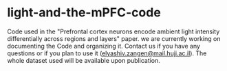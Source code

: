 # light-and-the-mPFC-code
Code used in the "Prefrontal cortex neurons encode ambient light intensity differentially across regions and layers" paper.
we are currently working on documenting the Code and organizing it.
Contact us if you have any questions or if you plan to use it (elyashiv.zangen@mail.huji.ac.il).
The whole dataset used will be available upon publication.
